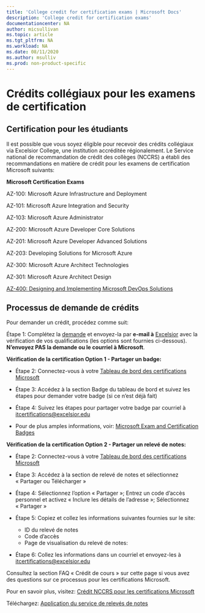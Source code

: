 ```yaml
---
title: 'College credit for certification exams | Microsoft Docs'
description: 'College credit for certification exams' 
documentationcenter: NA 
author: micsullivan
ms.topic: article
ms.tgt_pltfrm: NA
ms.workload: NA
ms.date: 08/11/2020
ms.author: msulliv
ms.prod: non-product-specific
---
```

# Crédits collégiaux pour les examens de certification

## Certification pour les étudiants

Il est possible que vous soyez éligible pour recevoir des crédits collégiaux via Excelsior College, une institution accréditée régionalement. Le Service national de recommandation de crédit des collèges (NCCRS) a établi des recommandations en matière de crédit pour les examens de certification Microsoft suivants:

**Microsoft Certification Exams**

AZ-100: Microsoft Azure Infrastructure and Deployment

AZ-101: Microsoft Azure Integration and Security

AZ-103: Microsoft Azure Administrator

AZ-200: Microsoft Azure Developer Core Solutions

AZ-201: Microsoft Azure Developer Advanced Solutions

AZ-203: Developing Solutions for Microsoft Azure

AZ-300: Microsoft Azure Architect Technologies

AZ-301: Microsoft Azure Architect Design

[AZ-400: Designing and Implementing Microsoft DevOps Solutions](https://docs.microsoft.com/learn/certifications/exams/az-400)

## Processus de demande de crédits

Pour demander un crédit, procédez comme suit:

Étape 1: Complétez la [demande](https://query.prod.cms.rt.microsoft.com/cms/api/am/binary/RE2PlKU) et envoyez-la par **e-mail à** [Excelsior](https://query.prod.cms.rt.microsoft.com/cms/api/am/binary/RE2PlKU) avec la vérification de vos qualifications (les options sont fournies ci-dessous). **N’envoyez PAS la demande ou le courriel à Microsoft**.

**Vérification de la certification Option 1 - Partager un badge:**

- Étape 2: Connectez-vous à votre [Tableau de bord des certifications Microsoft](https://aka.ms/certdashboard)

- Étape 3: Accédez à la section Badge du tableau de bord et suivez les étapes pour demander votre badge (si ce n’est déjà fait)

- Étape 4: Suivez les étapes pour partager votre badge par courriel à [itcertifications@excelsior.edu](mailto:itcertifications@excelsior.edu)

- Pour de plus amples informations, voir: [Microsoft Exam and Certification Badges](/learn/certifications/badges)

**Vérification de la certification Option 2 - Partager un relevé de notes:**

- Étape 2: Connectez-vous à votre [Tableau de bord des certifications Microsoft](https://aka.ms/certdashboard)

- Étape 3: Accédez à la section de relevé de notes et sélectionnez « Partager ou Télécharger »

- Étape 4: Sélectionnez l’option « Partager »; Entrez un code d’accès personnel et activez « Inclure les détails de l’adresse »; Sélectionnez « Partager »

- Étape 5: Copiez et collez les informations suivantes fournies sur le site:

  - ID du relevé de notes <nnnnnnn>  
  - Code d’accès <nnnnnnnn>
  - Page de visualisation du relevé de notes: <URL>

- Étape 6: Collez les informations dans un courriel et envoyez-les à [itcertifications@excelsior.edu](mailto:itcertifications@excelsior.edu)

Consultez la section FAQ « Crédit de cours » sur cette page si vous avez des questions sur ce processus pour les certifications Microsoft.

Pour en savoir plus, visitez: [Crédit NCCRS pour les certifications Microsoft](http://www.nationalccrs.org/organizations/microsoft)

Téléchargez: [Application du service de relevés de notes](https://query.prod.cms.rt.microsoft.com/cms/api/am/binary/RE2P3u5)
